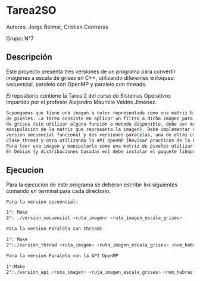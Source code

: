 # Tarea2SO

Autores: Jorge Belmar, Cristian Contreras


Grupo: N°7


## Descripción
Este proyecto presenta tres versiones de un programa para convertir imágenes a escala de grises en C++, utilizando diferentes enfoques: secuencial, paralelo con OpenMP y paralelo con threads. 


El repositorio contiene la Tarea 2 del curso de Sistemas Operativos impartido por el profesor Alejandro Mauricio Valdés Jiménez.



```bash 
Supongamos que tiene una imagen a color representada como una matriz bidimensional
de pixeles. La tarea consiste en aplicar un filtro a dicha imagen para transformala a escala 
de grises (sin utilizar alguna funcion o metodo disponible, debe ser mediante la
manipulacion de la matriz que representa la imagen). Debe implementar una
version secuencial funcional y dos versiones paralelas, una de ellas utilizando la
clase thread y otra utilizando la API OpenMP (Revisar practicos de la Leccion 4 en moodle).
Para leer una imagen y manipularla como una matriz de pixeles utilizar la libreria OpenCV.
En Debian (y distribuciones basadas en) debe instalar el paquete libopencv-dev.

```

## Ejecucion

Para la ejecucion de este programa se deberan escribir los siguientes comando en terminal para cada directorio.

```bash
Para la version secuencial:

1°: Make
2°: ./version_secuencial <ruta_imagen> <ruta_imagen_escala_grises>
```

```bash
Para la version Paralela con threads

1°: Make
2°:./version_thread <ruta_imagen> <ruta_imagen_escala_grises> <num_hebras>
```


```bash
Para la version Paralela con la API OpenMP

1°:Make
2°:./version_api <ruta_imagen> <ruta_imagen_escala_grises> <num_hebras>
```




